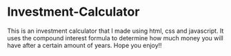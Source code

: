 # Investment-Calculator
This is an investment calculator that I made using html, css and javascript. It uses the compound interest formula to determine how much money you will have after a certain amount of years. Hope you enjoy!!
